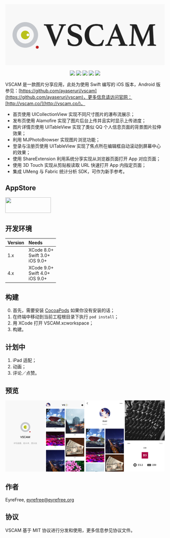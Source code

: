 ![](https://raw.githubusercontent.com/EyreFree/VSCAM/master/assets/VSCAM.png)

<p align="center">
<a href="https://travis-ci.org/EyreFree/VSCAM"><img src="http://img.shields.io/travis/EyreFree/VSCAM.svg"></a>
<a href="https://github.com/apple/swift"><img src="https://img.shields.io/badge/language-swift-orange.svg"></a>
<a href="https://twitter.com/EyreFree777"><img src="https://img.shields.io/badge/twitter-@EyreFree777-blue.svg?style=flat"></a>
<a href="http://weibo.com/eyrefree777"><img src="https://img.shields.io/badge/weibo-@EyreFree-red.svg?style=flat"></a>
<img src="https://img.shields.io/badge/made%20with-%3C3-orange.svg">
</p>

VSCAM 是一款图片分享应用，此处为使用 Swift 编写的 iOS 版本，Android 版参见：[https://github.com/ayaseruri/vscam](https://github.com/ayaseruri/vscam)，更多信息请访问官网：[http://vscam.co/](http://vscam.co/)。

- 首页使用 UICollectionView 实现不同尺寸图片的瀑布流展示；  
- 发布页使用 Alamofire 实现了图片后台上传并且实时显示上传进度；  
- 图片详情页使用 UITableView 实现了类似 QQ 个人信息页面的背景图片拉伸效果；  
- 利用 MJPhotoBrowser 实现图片浏览功能；  
- 登录与注册页使用 UITableView 实现了焦点所在编辑框自动滚动到屏幕中心的效果；  
- 使用 ShareExtension 利用系统分享实现从浏览器页面打开 App 对应页面；  
- 使用 3D Touch 实现从剪贴板读取 URL 快速打开 App 内指定页面；  
- 集成 UMeng 与 Fabric 统计分析 SDK，可作为新手参考。

## AppStore

<a target='_blank' href='https://itunes.apple.com/cn/app/VSCAM/id1163589746?mt=8'>
	<img src='http://ww2.sinaimg.cn/large/0060lm7Tgw1f1hgrs1ebwj308102q0sp.jpg' width='144' height='49'/>
</a>

## 开发环境

| Version | Needs                                |
|:--------|:-------------------------------------|
| 1.x     | XCode 8.0+<br>Swift 3.0+<br>iOS 9.0+ |
| 4.x     | XCode 9.0+<br>Swift 4.0+<br>iOS 9.0+ |

## 构建

0. 首先，需要安装 [CocoaPods](https://github.com/CocoaPods/CocoaPods) 如果你没有安装的话；
1. 在终端中移动到当前工程根目录下执行 `pod install`；
2. 用 XCode 打开 VSCAM.xcworkspace；
3. 构建。

## 计划中

1. iPad 适配；
2. 动画；
3. 评论／点赞。

## 预览

![](assets/screenshot.png)

## 作者

EyreFree, eyrefree@eyrefree.org

## 协议

VSCAM 基于 MIT 协议进行分发和使用，更多信息参见协议文件。
